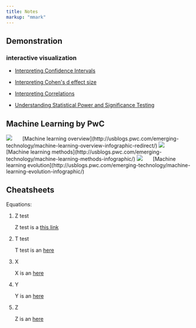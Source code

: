 ```yaml
---
title: Notes
markup: "mmark"
---
```


## Demonstration
### interactive visualization


- [Interpreting Confidence Intervals](http://rpsychologist.com/d3/CI/) 

- [Interpreting Cohen's d effect size](http://rpsychologist.com/d3/cohend/)

- [Interpreting Correlations](http://rpsychologist.com/d3/correlation/)

- [Understanding Statistical Power and Significance Testing](http://rpsychologist.com/d3/NHST/)

## Machine Learning by PwC

<img src="http://usblogs.pwc.com/emerging-technology/wp-content/uploads/2017/05/machine-learning-overview-thumb.png" style="max-width:15%;min-width:40px;" >
[Machine learning overview](http://usblogs.pwc.com/emerging-technology/machine-learning-overview-infographic-redirect/)

<img src="http://usblogs.pwc.com/emerging-technology/wp-content/uploads/2017/05/machine-learning-methods-thumb.png" style="max-width:15%;min-width:40px;" >
[Machine learning methods](http://usblogs.pwc.com/emerging-technology/machine-learning-methods-infographic/)

<img src="http://usblogs.pwc.com/emerging-technology/wp-content/uploads/2017/05/machine-learning-evolution-thumb.png" style="max-width:15%;min-width:40px;" >
[Machine learning evolution](http://usblogs.pwc.com/emerging-technology/machine-learning-evolution-infographic/)

## Cheatsheets

Equations:

1. Z test

    Z test is a  [this link](https://)
    
1. T test

    T test is an  [here](https://)

1. X

    X  is an  [here](https://)

1. Y

    Y  is an  [here](https://)

1. Z

    Z  is an  [here](https://)